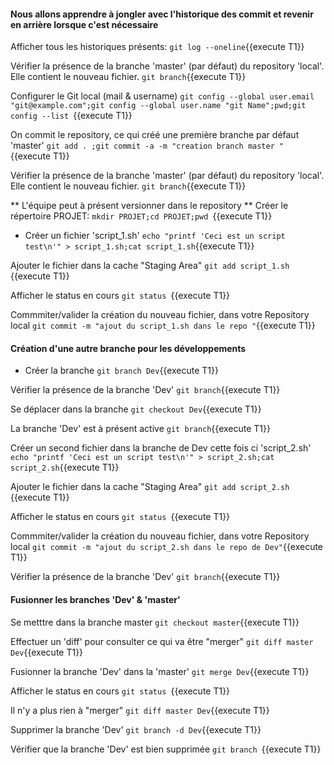 
#### Nous allons apprendre à jongler avec l'historique des commit et revenir en arrière lorsque c'est nécessaire

   
 Afficher tous les historiques présents:
 `git log --oneline`{{execute T1}}
 
  Vérifier la présence de la branche 'master' (par défaut) du repository 'local'. Elle contient le nouveau fichier.
 `git branch`{{execute T1}}
 
 Configurer le Git local (mail & username)
  `git config --global user.email "git@example.com";git config --global user.name "git Name";pwd;git config --list `{{execute T1}}
  
 On commit le repository, ce qui créé une première branche par défaut 'master'
 `git add . ;git commit -a -m "creation branch master "  `{{execute T1}}
 
  Vérifier la présence de la branche 'master' (par défaut) du repository 'local'. Elle contient le nouveau fichier.
 `git branch`{{execute T1}}
  
** L'équipe peut à présent versionner dans le repository  **
  Créer le répertoire PROJET:
 `mkdir PROJET;cd PROJET;pwd `{{execute T1}}
 
 - Créer un fichier 'script_1.sh'
 `echo "printf 'Ceci est un script test\n'" > script_1.sh;cat script_1.sh`{{execute T1}}
 
 Ajouter le fichier dans la cache "Staging Area"
 `git add script_1.sh `{{execute T1}}
 
  Afficher le status en cours
 `git status `{{execute T1}}
 
 Commmiter/valider la création du nouveau fichier, dans votre Repository local 
  `git commit -m "ajout du script_1.sh dans le repo "`{{execute T1}}
   
 
 
#### Création d'une autre branche pour les développements 
 - Créer la branche
 `git branch Dev`{{execute T1}}
 
 Vérifier la présence de la branche 'Dev'
 `git branch`{{execute T1}}

 Se déplacer dans la branche
 `git checkout Dev`{{execute T1}}

 La branche 'Dev' est à présent active
 `git branch`{{execute T1}}
 
 Créer un second fichier dans la branche de Dev cette fois ci 'script_2.sh'
 `echo "printf 'Ceci est un script test\n'" > script_2.sh;cat script_2.sh`{{execute T1}}
 
 Ajouter le fichier dans la cache "Staging Area"
 `git add script_2.sh `{{execute T1}}
 
 Afficher le status en cours
 `git status `{{execute T1}}
 
 Commmiter/valider la création du nouveau fichier, dans votre Repository local 
 `git commit -m "ajout du script_2.sh dans le repo de Dev"`{{execute T1}}
   
 Vérifier la présence de la branche 'Dev'
 `git branch`{{execute T1}}
 
#### Fusionner les branches 'Dev' & 'master'

 Se metttre dans la branche master 
 `git checkout master`{{execute T1}}
 
  Effectuer un 'diff' pour consulter ce qui va être "merger" 
 `git diff master Dev`{{execute T1}}

 Fusionner la branche 'Dev' dans la  'master'
 `git merge Dev`{{execute T1}}
  
 Afficher le status en cours
 `git status `{{execute T1}}
 
 Il n'y a plus rien à "merger"
 `git diff master Dev`{{execute T1}}
 
 Supprimer la branche 'Dev'
 `git branch -d Dev`{{execute T1}}

 Vérifier que la branche 'Dev' est bien supprimée
 `git branch `{{execute T1}}
